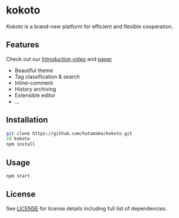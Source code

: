 # kokoto

*Kokoto* is a brand-new platform for efficient and flexible cooperation.

## Features

Check out our [Introduction video]() and [paper]()

- Beautiful theme 
- Tag classification & search
- Inline-comment
- History archiving
- Extensible editor
- ...

## Installation

```bash
git clone https://github.com/hatamake/kokoto.git
cd kokoto
npm install
```

## Usage

```bash
npm start
```

## License

See [LICENSE](/LICENSE) for license details including full list of dependencies.